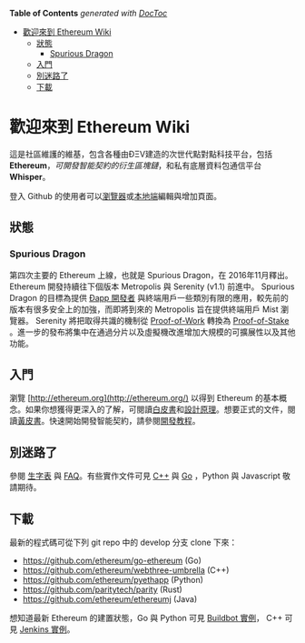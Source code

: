 <!-- START doctoc generated TOC please keep comment here to allow auto update -->
<!-- DON'T EDIT THIS SECTION, INSTEAD RE-RUN doctoc TO UPDATE -->
**Table of Contents**  *generated with [DocToc](https://github.com/thlorenz/doctoc)*

- [歡迎來到 Ethereum Wiki](#%E6%AD%A1%E8%BF%8E%E4%BE%86%E5%88%B0-ethereum-wiki)
  - [狀態](#%E7%8B%80%E6%85%8B)
    - [Spurious Dragon](#spurious-dragon)
  - [入門](#%E5%85%A5%E9%96%80)
  - [別迷路了](#%E5%88%A5%E8%BF%B7%E8%B7%AF%E4%BA%86)
  - [下載](#%E4%B8%8B%E8%BC%89)

<!-- END doctoc generated TOC please keep comment here to allow auto update -->

# 歡迎來到 Ethereum Wiki

這是社區維護的維基，包含各種由ÐΞV建造的次世代點對點科技平台，包括 **Ethereum**，_可開發智能契約的衍生區塊鏈_，和私有底層資料包通信平台**Whisper**。

登入 Github 的使用者可以[瀏覽器](https://help.github.com/articles/editing-wiki-pages-via-the-online-interface)或[本地端](https://help.github.com/articles/adding-and-editing-wiki-pages-locally)編輯與增加頁面。

## 狀態

### Spurious Dragon

第四次主要的 Ethereum 上線，也就是 Spurious Dragon，在 2016年11月釋出。Ethereum 開發持續往下個版本 Metropolis 與 Serenity (v1.1) 前進中。 Spurious Dragon 的目標為提供 [Ðapp 開發者](https://github.com/ethereum/wiki/wiki/Dapp-Developer-Resources) 與終端用戶一些類別有限的應用，較先前的版本有很多安全上的加強，而即將到來的 Metropolis 旨在提供終端用戶 Mist 瀏覽器。 Serenity 將把取得共識的機制從 [Proof-of-Work](https://github.com/ethereum/wiki/wiki/Ethash) 轉換為 [Proof-of-Stake](https://blog.ethereum.org/2015/08/01/introducing-casper-friendly-ghost/) 。進一步的發布將集中在通過分片以及虛擬機改進增加大規模的可擴展性以及其他功能。

## 入門

瀏覽 [http://ethereum.org](http://ethereum.org/) 以得到 Ethereum 的基本概念。如果你想獲得更深入的了解，可閱讀[白皮書](https://github.com/ethereum/wiki/wiki/White-Paper)和[設計原理](https://github.com/ethereum/wiki/wiki/Design-Rationale)。想要正式的文件，閱讀[黃皮書](http://gavwood.com/Paper.pdf)。快速開始開發智能契約，請參閱[開發教程](https://github.com/ethereum/wiki/wiki/Ethereum-Development-Tutorial)。

## 別迷路了
參閱 [生字表](https://github.com/ethereum/wiki/wiki/Glossary) 與 [FAQ](https://github.com/ethereum/wiki/wiki/FAQ)。有些實作文件可見 [C++](https://github.com/ethereum/webthree-umbrella/wiki) 與 [Go](https://github.com/ethereum/go-ethereum/wiki) ，Python 與 Javascript 敬請期待。

## 下載
最新的程式碼可從下列 git repo 中的 develop 分支 clone 下來：

- https://github.com/ethereum/go-ethereum (Go)
- https://github.com/ethereum/webthree-umbrella (C++)
- https://github.com/ethereum/pyethapp (Python)
- https://github.com/paritytech/parity (Rust)
- https://github.com/ethereum/ethereumj (Java)

想知道最新 Ethereum 的建置狀態，Go 與 Python 可見 [Buildbot 實例](http://build.ethdev.com/console)， C++ 可見 [Jenkins 實例](http://52.28.164.97/)。